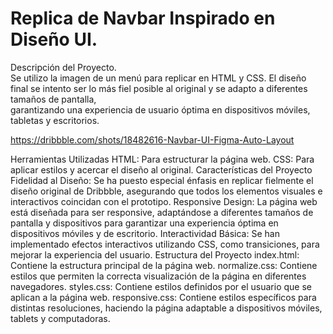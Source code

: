 <h1>Replica de Navbar Inspirado en Diseño UI.</h1>
Descripción del Proyecto.<br>
Se utilizo la imagen de un menú para replicar en HTML y CSS. El diseño final se intento ser lo más fiel posible al original y se adapto a diferentes tamaños de pantalla,<br> garantizando una experiencia de usuario óptima en dispositivos móviles, tabletas y escritorios.

https://dribbble.com/shots/18482616-Navbar-UI-Figma-Auto-Layout

Herramientas Utilizadas
HTML: Para estructurar la página web.
CSS: Para aplicar estilos y acercar el diseño al original.
Características del Proyecto
Fidelidad al Diseño: Se ha puesto especial énfasis en replicar fielmente el diseño original de Dribbble, asegurando que todos los elementos visuales e interactivos coincidan con el prototipo.
Responsive Design: La página web está diseñada para ser responsive, adaptándose a diferentes tamaños de pantalla y dispositivos para garantizar una experiencia óptima en dispositivos móviles y de escritorio.
Interactividad Básica: Se han implementado efectos interactivos utilizando CSS, como transiciones, para mejorar la experiencia del usuario.
Estructura del Proyecto
index.html: Contiene la estructura principal de la página web.
normalize.css: Contiene estilos que permiten la correcta visualización de la página en diferentes navegadores.
styles.css: Contiene estilos definidos por el usuario que se aplican a la página web.
responsive.css: Contiene estilos específicos para distintas resoluciones, haciendo la página adaptable a dispositivos móviles, tablets y computadoras.
